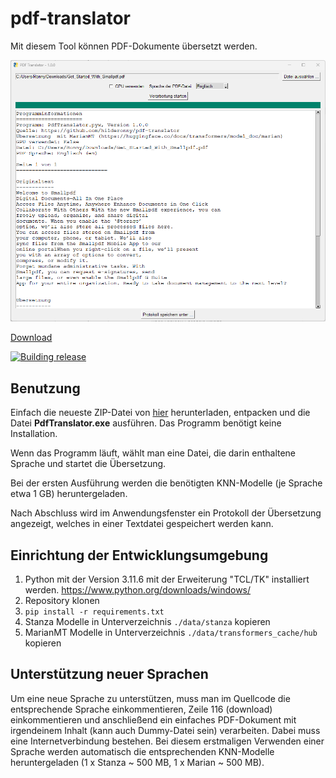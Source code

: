 # pdf-translator

Mit diesem Tool können PDF-Dokumente übersetzt werden.

![](images/application.png)

[Download](https://github.com/hilderonny/pdf-translator/releases)

[![Building release](https://github.com/hilderonny/pdf-translator/actions/workflows/PyInstaller.yml/badge.svg)](https://github.com/hilderonny/pdf-translator/actions/workflows/PyInstaller.yml)

## Benutzung

Einfach die neueste ZIP-Datei von [hier](https://github.com/hilderonny/pdf-translator/releases) herunterladen, entpacken und die Datei **PdfTranslator.exe** ausführen. Das Programm benötigt keine Installation.

Wenn das Programm läuft, wählt man eine Datei, die darin enthaltene Sprache und startet die Übersetzung.

Bei der ersten Ausführung werden die benötigten KNN-Modelle (je Sprache etwa 1 GB) heruntergeladen.

Nach Abschluss wird im Anwendungsfenster ein Protokoll der Übersetzung angezeigt, welches in einer Textdatei gespeichert werden kann.

## Einrichtung der Entwicklungsumgebung

1. Python mit der Version 3.11.6 mit der Erweiterung "TCL/TK" installiert werden. https://www.python.org/downloads/windows/
1. Repository klonen
1. `pip install -r requirements.txt`
1. Stanza Modelle in Unterverzeichnis `./data/stanza` kopieren
1. MarianMT Modelle in Unterverzeichnis `./data/transformers_cache/hub` kopieren

## Unterstützung neuer Sprachen

Um eine neue Sprache zu unterstützen, muss man im Quellcode die entsprechende Sprache einkommentieren, Zeile 116 (download) einkommentieren und anschließend
ein einfaches PDF-Dokument mit irgendeinem Inhalt (kann auch Dummy-Datei sein) verarbeiten. Dabei muss eine Internetverbindung bestehen.
Bei diesem erstmaligen Verwenden einer Sprache werden automatisch die entsprechenden KNN-Modelle heruntergeladen (1 x Stanza ~ 500 MB, 1 x Marian ~ 500 MB).